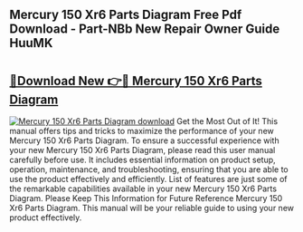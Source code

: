 ## Mercury 150 Xr6 Parts Diagram Free Pdf Download - Part-NBb New Repair Owner Guide HuuMK

# <h2><a href="http://dfltt68.blite.top/?on=Mercury+150+Xr6+Parts+Diagram">🔗Download New 👉🔴 Mercury 150 Xr6 Parts Diagram</a></h2>

[![Mercury 150 Xr6 Parts Diagram download](https://i.imgur.com/lujVjoI.png)](http://dfltt68.blite.top/?on=Mercury+150+Xr6+Parts+Diagram)
Get the Most Out of It! This manual offers tips and tricks to maximize the performance of your new Mercury 150 Xr6 Parts Diagram. To ensure a successful experience with your new Mercury 150 Xr6 Parts Diagram, please read this user manual carefully before use. It includes essential information on product setup, operation, maintenance, and troubleshooting, ensuring that you are able to use the product effectively and efficiently. List of features are just some of the remarkable capabilities available in your new Mercury 150 Xr6 Parts Diagram. Please Keep This Information for Future Reference Mercury 150 Xr6 Parts Diagram. This manual will be your reliable guide to using your new product effectively.
